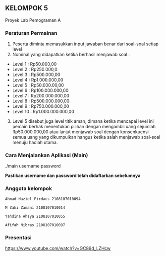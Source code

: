 ## KELOMPOK 5
Proyek Lab Pemograman A

### Peraturan Permainan
1. Peserta diminta memasukkan input jawaban benar dari soal-soal setiap level
2. Nominal yang didapatkan ketika berhasil menjawab soal :
  - Level 1 : Rp50.000,00
  - Level 2 : Rp250.000,0
  - Level 3 : Rp500.000,00
  - Level 4 : Rp1.000.000,00
  - Level 5 : Rp50.000.00,00
  - Level 6 : Rp100.000.000,00
  - Level 7 : Rp200.000.000,00
  - Level 8 : Rp500.000.000,00
  - Level 9 : Rp750.000.000,00
  - Level 10 : Rp1.000.000.000,00
3. Level 5 disebut juga level titik aman, dimana ketika mencapai level ini pemain berhak menentukan pilihan dengan mengambil uang sejumlah Rp50.000.000,00 atau lanjut menjawab soal dengan konsenkuensi semua uang yang dikumpulkan hangus ketika salah menjawab soal-soal menuju hadiah utama.

### Cara Menjalankan Aplikasi (Main)
./main username password

**Pastikan username dan password telah didaftarkan sebelumnya**

### Anggota kelompok
```Ahmad Naziel Firdaus 2108107010094```

```M Zaki Zamani 2108107010014```

```Yahdina Ahsya 2108107010055```

```Afifah Nibras 2108107010097```

### Presentasi
https://www.youtube.com/watch?v=GC89d_LZHcw
